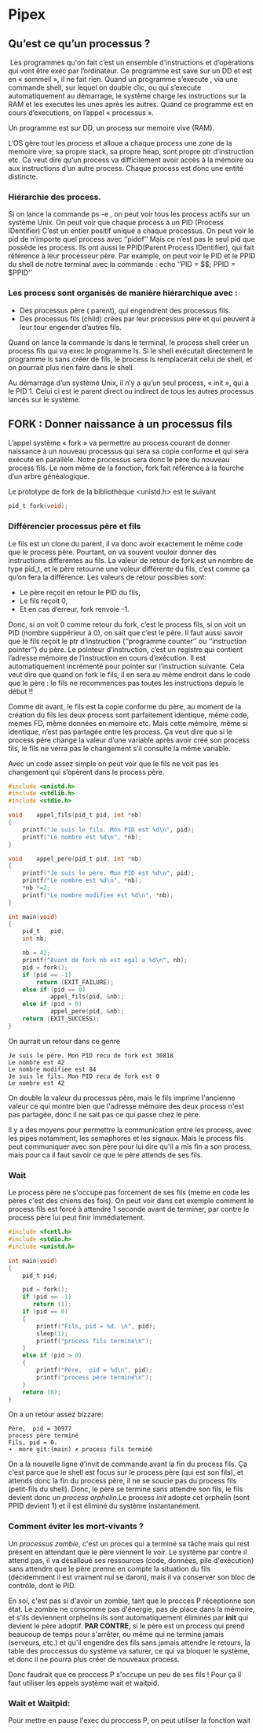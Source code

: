 #   Pipex

## Qu’est ce qu’un processus ?

 Les programmes qu'on fait c’est un ensemble d’instructions et d’opérations qui vont être exec par l’ordinateur. Ce programme est save sur un DD et est en « sommeil », il ne fait rien. Quand un programme s’execute , via une commande shell, sur lequel on double clic, ou qui s’execute automatiquement au démarrage, le système charge les instructions sur la RAM et les executes les unes après les autres. Quand ce programme est en cours d’executions, on l’appel « processus ».

Un programme est sur DD, un process sur memoire vive (RAM).

L’OS gère tout les process et alloue a chaque process une zone de la memoire vive; sa propre stack, sa propre heap, sont propre ptr d’instruction etc. Ca veut dire qu’un process va difficilement avoir  accès à la mémoire ou aux instructions d’un autre process. Chaque process est donc une entité distincte.

### Hiérarchie des process.

Si on lance la commande ps -e , on peut voir tous les process actifs sur un système Unix. On peut voir que chaque process à un PID (Process IDentifier)
C’est un entier positif unique a chaque processus. On peut voir le pid de n’importe quel process avec ‘’pidof’’
Mais ce n’est pas le seul pid que possède les process. Ils ont aussi le PPID(Parent Process IDentifier), qui fait référence à leur processeur père. Par example, on peut voir le PID et le PPID du shell de notre terminal avec la commande : echo ‘’PID = $$; PPID = $PPID’’

### Les process sont organisés de manière hiérarchique avec :

* Des processus père ( parent), qui engendrent des processus fils.
* Des processus fils (child) crées par leur processus père et qui peuvent à leur tour engender d’autres fils.

Quand on lance la commande ls dans le terminal, le process shell créer un process fils qui va exec le programme ls. Si le shell exécutait directement le programme ls sans créer de fils, le process ls remplacerait celui de shell, et on pourrait plus rien faire dans le shell.

Au démarrage d’un système Unix, il n’y a qu’un seul process, « init », qui a le PID 1. Celui ci est le parent direct ou indirect de tous les autres processus lancés sur le système.

## FORK : Donner naissance à un processus fils

L’appel système « fork » va permettre au process courant de donner naissance à un nouveau processus qui sera sa copie conforme et qui sera exécuté en parallèle. Notre processus sera donc le père du nouveau process fils. Le nom même de la fonction, fork fait référence à la fourche d’un arbre généalogique.

Le prototype de fork de la bibliothèque <unistd.h> est le suivant
```c
pid_t fork(void);
```

### Différencier processus père et fils

Le fils est un clone du parent, il va donc avoir exactement le même code que le process père. Pourtant, on va souvent vouloir donner des instructions differentes au fils. La valeur de retour de fork est un nombre de type pid_t, et le père retourne une voleur différente du fils, c’est comme ça qu’on fera la différence. Les valeurs de retour possibles sont:


* Le père reçoit en retour le PID du fils,
* Le fils reçoit 0,
* Et en cas d’erreur, fork renvoie -1.

Donc, si on voit 0 comme retour du fork, c’est le process fils, si on voit un PID (nombre suppérieur à 0), on sait que c’est le père. Il faut aussi savoir que le fils reçoit le ptr d’instruction (‘’programme counter’’ ou ‘’instruction pointer’’) du père. Le pointeur d’instruction, c’est un registre qui contient l’adresse mémoire de l’instruction en cours d’exécution. Il est automatiquement incrémenté pour pointer sur l’instruction suivante. Cela veut dire que quand on fork le fils, il en sera au même endroit dans le code que le père : le fils ne recommences pas toutes les instructions depuis le début !!

Comme dit avant, le fils est la copie conforme du père, au moment de la création du fils les deux process sont parfaitement identique, même code, memes FD, même données en memoire etc. Mais cette mémoire, même si identique, n’est pas partagée entre les process. Ça veut dire que si le process père change la valeur d’une variable après avoir créé son process fils, le fils ne verra pas le changement s’il consulte la même variable.

Avec un code assez simple on peut voir que le fils ne voit pas les changement qui s’opèrent dans le process père.

```c
#include <unistd.h>
#include <stdlib.h>
#include <stdio.h>

void    appel_fils(pid_t pid, int *nb)
{
    printf("Je suis le fils. Mon PID est %d\n", pid);
    printf("Le nombre est %d\n", *nb);
}

void    appel_pere(pid_t pid, int *nb)
{
    printf("Je suis le père. Mon PID est %d\n", pid);
    printf("Le nombre est %d\n", *nb);
    *nb *=2;
    printf("Le nombre modifiee est %d\n", *nb);
}

int main(void)
{
    pid_t   pid;
    int nb;

    nb = 42;
    printf("Avant de fork nb est egal a %d\n", nb);
    pid = fork();
    if (pid == -1)
        return (EXIT_FAILURE);
    else if (pid == 0)
            appel_fils(pid, &nb);
    else if (pid > 0)
            appel_pere(pid, &nb);
    return (EXIT_SUCCESS);
}
```
On aurrait un retour dans ce genre
```Avant de fork nb est egal a 42
Je suis le père. Mon PID recu de fork est 30818
Le nombre est 42
Le nombre modifiee est 84
Je suis le fils. Mon PID recu de fork est 0
Le nombre est 42
```
On double la valeur du processus  père, mais le fils imprime l'ancienne valeur ce qui montre bien
que l'adresse mémoire des deux process n'est pas partagée, donc il ne sait pas ce qui passe chez le
père.

Il y a des moyens pour permettre la communication entre les process, avec les pipes notamment, les
semaphores et les signaux. Mais le process fils peut communiquer avec son père pour lui dire qu'il a
mis fin a son process, mais pour ca il faut savoir ce que le père attends de ses fils.

### Wait

Le process père ne s'occupe pas forcement de ses fils (meme en code les pères c'est des chiens des
fois). On peut voir dans cet exemple comment le process fils est forcé à attendre 1 seconde avant de
terminer, par contre le process père lui peut finir immédiatement.

```c
#include <fcntl.h>
#include <stdio.h>
#include <unistd.h>

int main(void)
{
    pid_t pid;

    pid = fork();
    if (pid == -1)
       return (1);
    if (pid == 0)
    {
        printf("Fils, pid = %d. \n", pid);
        sleep(1);
        printf("process fils terminé\n");
    }
    else if (pid > 0)
    {
        printf("Père,  pid = %d\n", pid);
        printf("process père terminé\n");
    }
    return (0);
}
```
On a un retour assez bizzare:
```
Père,  pid = 30977
process père terminé
Fils, pid = 0.
➜  more git:(main) ✗ process fils terminé
```
On a la nouvelle ligne d'invit de commande avant la fin du process fils. Ça c'est parce que le shell
est focus sur le process père (qui est son fils), et attends donc la fin du process père, il ne se
soucie pas du process fils (petit-fils du shell). Donc, le père se termine sans attendre son fils,
le fils devient donc un *process orphelin*.Le process *init* adopte cet orphelin (sont PPID devient 1)
et il est éliminé du système instantanément.

### Comment éviter les mort-vivants ?

Un *processus zombie*, c'est un proces qui  a terminé sa tâche mais qui rest présent en attendant que
le père viennent le voir. Le système par contre il attend pas, il va désalloué ses ressources (code, données,
pile d'exécution) sans attendre que le père prenne en compte la situation du fils (décidemment il
est vraiment nul se daron), mais il va conserver son bloc de contrôle, dont le PID.

En soi, c'est pas si d'avoir un zombie, tant que le procces P réceptionne son état. Le zombie ne
consomme pas d'énergie, pas de place dans la mémoire, et s'ils deviennent orphelins ils sont automatiquement
éliminés par **init** qui devient le père adoptif. **PAR CONTRE**, si le père est un process qui
prend beaucoup de temps pour s'arrêter, ou même qui ne termine jamais (serveurs, etc.) et qu'il
engendre des fils sans jamais attendre le retours, la table des proccessus du système va saturer, ce
qui va bloquer le système, et donc il ne pourra plus créer de nouveaux process.

Donc faudrait que ce proccess P s'occupe un peu de ses fils ! Pour ça il faut utiliser les appels
système wait et waitpid.

### Wait et Waitpid:

Pour mettre en pause l'exec du proccess P, on peut utiliser la fonction wait

